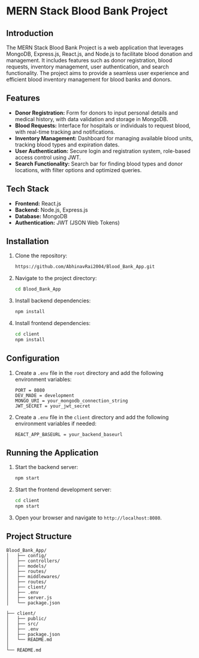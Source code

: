 # MERN Stack Blood Bank Project

## Introduction

The MERN Stack Blood Bank Project is a web application that leverages MongoDB, Express.js, React.js, and Node.js to facilitate blood donation and management. It includes features such as donor registration, blood requests, inventory management, user authentication, and search functionality. The project aims to provide a seamless user experience and efficient blood inventory management for blood banks and donors.

## Features

- **Donor Registration:** Form for donors to input personal details and medical history, with data validation and storage in MongoDB.
- **Blood Requests:** Interface for hospitals or individuals to request blood, with real-time tracking and notifications.
- **Inventory Management:** Dashboard for managing available blood units, tracking blood types and expiration dates.
- **User Authentication:** Secure login and registration system, role-based access control using JWT.
- **Search Functionality:** Search bar for finding blood types and donor locations, with filter options and optimized queries.

## Tech Stack

- **Frontend:** React.js
- **Backend:** Node.js, Express.js
- **Database:** MongoDB
- **Authentication:** JWT (JSON Web Tokens)

## Installation

1. Clone the repository:
    ```sh
    https://github.com/AbhinavRai2004/Blood_Bank_App.git
    ```

2. Navigate to the project directory:
    ```sh
    cd Blood_Bank_App
    ```

3. Install backend dependencies:
    ```sh
    npm install
    ```

4. Install frontend dependencies:
    ```sh
    cd client
    npm install
    ```

## Configuration

1. Create a `.env` file in the `root` directory and add the following environment variables:
    ```env
    PORT = 8080
    DEV_MADE = development
    MONGO_URI = your_mongodb_connection_string
    JWT_SECRET = your_jwt_secret
    ```

2. Create a `.env` file in the `client` directory and add the following environment variables if needed:
    ```env
    REACT_APP_BASEURL = your_backend_baseurl
    ```

## Running the Application

1. Start the backend server:
    ```sh
    npm start
    ```

2. Start the frontend development server:
    ```sh
    cd client
    npm start
    ```

3. Open your browser and navigate to `http://localhost:8080`.

## Project Structure

```plaintext
Blood_Bank_App/
│   ├── config/
│   ├── controllers/
│   ├── models/
│   ├── routes/
│   ├── middlewares/
│   ├── routes/
│   ├── client/
│   ├── .env
│   ├── server.js
│   └── package.json

├── client/
│   ├── public/
│   ├── src/
│   ├── .env
│   ├── package.json
│   └── README.md
│
└── README.md
